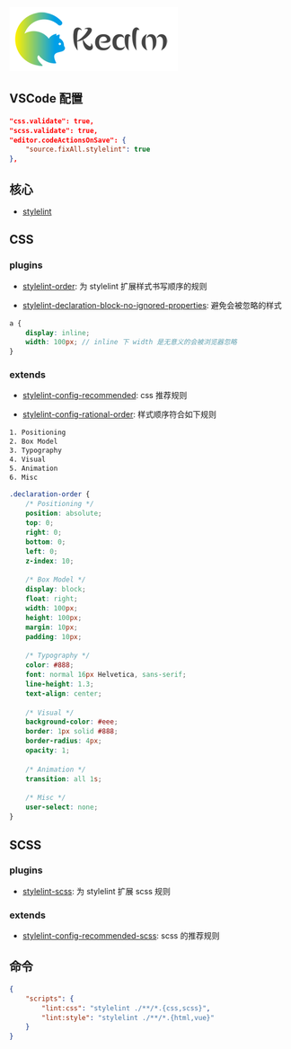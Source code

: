 ![logo](../../shared/static/imgs/logo-kealm.png)

## VSCode 配置

```json
"css.validate": true,
"scss.validate": true,
"editor.codeActionsOnSave": {
    "source.fixAll.stylelint": true
},
```

## 核心

- [stylelint](https://stylelint.io)

## CSS

### plugins

- [stylelint-order](https://github.com/hudochenkov/stylelint-order#readme): 为 stylelint 扩展样式书写顺序的规则

- [stylelint-declaration-block-no-ignored-properties](https://github.com/kristerkari/stylelint-declaration-block-no-ignored-properties): 避免会被忽略的样式

```scss
a { 
    display: inline;
    width: 100px; // inline 下 width 是无意义的会被浏览器忽略
}
```

### extends

- [stylelint-config-recommended](https://github.com/stylelint/stylelint-config-recommended#readme): css 推荐规则

- [stylelint-config-rational-order](https://github.com/constverum/stylelint-config-rational-order): 样式顺序符合如下规则

```
1. Positioning
2. Box Model
3. Typography
4. Visual
5. Animation
6. Misc
```

```scss
.declaration-order {
    /* Positioning */
    position: absolute;
    top: 0;
    right: 0;
    bottom: 0;
    left: 0;
    z-index: 10;

    /* Box Model */
    display: block;
    float: right;
    width: 100px;
    height: 100px;
    margin: 10px;
    padding: 10px;

    /* Typography */
    color: #888;
    font: normal 16px Helvetica, sans-serif;
    line-height: 1.3;
    text-align: center;

    /* Visual */
    background-color: #eee;
    border: 1px solid #888;
    border-radius: 4px;
    opacity: 1;

    /* Animation */
    transition: all 1s;

    /* Misc */
    user-select: none;
}
```

## SCSS

### plugins

- [stylelint-scss](stylelint-scss): 为 stylelint 扩展 scss 规则

### extends

- [stylelint-config-recommended-scss](https://github.com/kristerkari/stylelint-config-recommended-scss#readme): scss 的推荐规则

## 命令

```json
{
    "scripts": {
        "lint:css": "stylelint ./**/*.{css,scss}",
        "lint:style": "stylelint ./**/*.{html,vue}"
    }
}
```